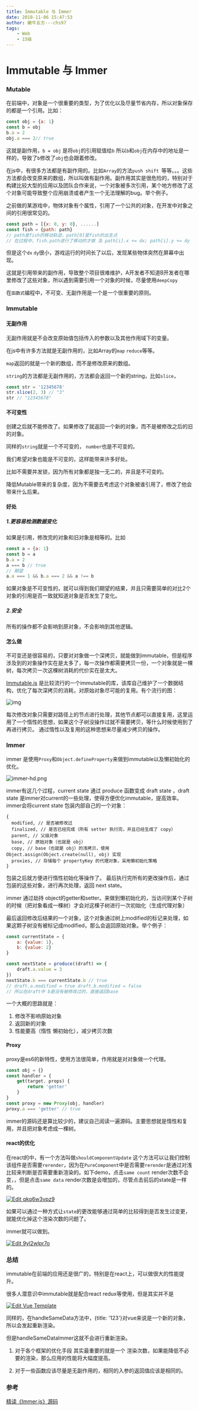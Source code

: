 ```yaml
---
title: Immutable 与 Immer
date: 2018-11-06 15:47:53
author: 嫩牛五方---chs97
tags:
	- Web
	- 15级
---
```

# Immutable 与 Immer

### Mutable

在前端中，对象是一个很重要的类型，为了优化以及尽量节省内存，所以对象保存的都是一个引用。比如：

```javascript
const obj = {a: 1}
const b = obj
b.a = 2
obj.a === 2// true
```

这就是副作用，`b = obj`  是将`obj`的引用赋值给`b` 所以`b`和`obj`在内存中的地址是一样的，导致了`b`修改了`obj`也会跟着修改。

在js中，有很多方法都是有副作用的。比如`Array`的方法`push shift `等等。。。这些方法都会改变原来的数组，所以叫做有副作用。副作用其实是很危险的，特别对于构建比较大型的应用以及团队合作来说，一个对象被多次引用，某个地方修改了这个对象可能导致整个应用崩溃或者产生一个无法理解的bug。举个例子。

之前做的某游戏中，物体对象有个属性，引用了一个公共的对象，在开发中对象之间的引用很常见的。

```javascript
const path = [{x: 0, y: 0}, ......]
const fish = {path: path}
// path是fish的移动轨迹，path[0]是fish的出生点
// 在过程中，fish.path进行了移动的才做 及 path[i].x += dx; path[i].y += dy
```

但是这个`dx` `dy`很小，游戏运行的时间长了以后，发现某些物体突然在屏幕中出现。

这就是引用带来的副作用，导致整个项目很难维护，A开发者不知道B开发者在哪里修改了这些对象，所以遇到需要引用一个对象的时候，尽量使用`deepCopy`

在`函数式`编程中，不可变、无副作用是一个是一个很重要的原则。

### Immutable

#### 无副作用

无副作用就是不会改变原始值包括传入的参数以及其他作用域下的变量。

在js中有许多方法就是无副作用的，比如Array的`map` `reduce`等等。

`map`返回的就是一个新的数组，而不是修改原来的数组。

`string`的方法都是无副作用的，方法都会返回一个新的string，比如`slice`，

```javascript
const str = '12345678'
str.slice(2, 3) // "3"
str // "12345678"
```

#### 不可变性

创建之后就不能修改了。如果修改了就返回一个新的对象，而不是被修改之后的旧的对象。

同样的`string`就是一个不可变的， `number`也是不可变的。

我们希望对象也能是不可变的，这样能带来许多好处。

比如不需要并发锁，因为所有对象都是独一无二的，并且是不可变的。

降低Mutable带来的复杂度，因为不需要去考虑这个对象被谁引用了，修改了他会带来什么后果。

#### 好处

##### 1.更容易检测数据变化

如果是引用，修改完的对象和旧对象是相等的。比如

```javascript
const a = {a: 1}
const b = a
b.a = 2
a === b // true
// 期望
a.a === 1 && b.a === 2 && a !== b
```

如果对象是不可变性的，就可以得到我们期望的结果，并且只需要简单的对比2个对象的引用是否一致就知道对象是否发生了变化。

##### 2.安全

所有的操作都不会影响到原对象，不会影响到其他逻辑。

#### 怎么做

不可变还是很容易的，只要对对象做一个深拷贝，就能做到immutable，但是程序涉及到的对象操作实在是太多了，每一次操作都需要拷贝一份，一个对象就是一棵树，每次拷贝一次这棵树消耗的代价实在是太大。

[Immutable.js](https://facebook.github.io/immutable-js/) 是比较流行的一个immutable的库，该库自己维护了一个数据结构，优化了每次深拷贝的消耗，对原始对象尽可能的复用。有个流行的图：

![img](http://zhenhua-lee.github.io/img/immutable/change.gif)

每次修改对象只需要对路径上的节点进行处理，其他节点都可以直接复用，这里运用了一个惰性的思想，如果这个子树没操作过就不需要拷贝，等什么时候使用到了再进行拷贝。
通过惰性以及复用的这种思想来尽量减少拷贝的操作。


### Immer
immer 是使用`Proxy`和`Object.defineProperty`来做到immutable以及懒初始化的优化。

![immer-hd.png](https://github.com/mweststrate/immer/raw/master/images/hd/immer.png)

immer有这几个过程，current state 通过 produce 函数变成 draft state ，draft state 是immer对current的一些处理，使得方便优化immutable，提高效率。immer会将current state 包装内部自己的一个对象：

```text
{
  modified, // 是否被修改过
  finalized, // 是否已经完成（所有 setter 执行完，并且已经生成了 copy）
  parent, // 父级对象
  base, // 原始对象（也就是 obj）
  copy, // base（也就是 obj）的浅拷贝，使用 Object.assign(Object.create(null), obj) 实现
  proxies, // 存储每个 propertyKey 的代理对象，采用懒初始化策略
}
```

包装之后就方便进行惰性初始化等操作了。 最后执行完所有的更改操作后，通过包装的这些对象，进行再次处理，返回 next state。

immer 通过劫持 object的getter和setter。来做到懒初始化的，当访问到某个子树的时候（把对象看成一棵树）才会对这棵子树进行一次初始化（生成代理对象）

最后返回修改后结果的一个对象，这个对象通过树上modified的标记来处理，如果这颗子树没有被标记成modified，那么会返回原始对象。举个例子：

```javascript
const currentState = {
    a: {value: 1},
    b: {value: 2}
}
```

```javascript
const nextState = produce((draft) => {
    draft.a.value = 3
})
nextState.b === currentState.b // true
// draft.a.modified = true draft.b.modified = false
// 所以在draft中 b是没有被修改过的，直接返回base
```

一个大概的思路就是：

1. 修改不影响原始对象
2. 返回新的对象
3. 性能要高（惰性 懒初始化），减少拷贝次数

#### Proxy

proxy是es6的新特性，使用方法很简单，作用就是对对象做一个代理。

```javascript
const obj = {}
const handler = {
    get(target, props) {
        return 'getter'
    }
}
const proxy = new Proxy(obj, handler)
proxy.a === 'getter' // true
```

immer的源码还是算比较少的，建议自己阅读一遍源码。主要思想就是惰性和复用，并且把对象考虑成一棵树。

#### react的优化

在react的中，有一个方法叫做`shouldComponentUpdate` 这个方法可以让我们控制该组件是否需要`rerender`，因为在`PureComponent`中是否需要`rerender`是通过对浅比较来判断是否需要重新渲染的。如下demo，点击`same count` render次数不会变，，但是点击`same data` render次数是会增加的，尽管点击前后的state是一样的。

[![Edit qkq6w3vpz9](https://codesandbox.io/static/img/play-codesandbox.svg)](https://codesandbox.io/s/qkq6w3vpz9)

如果可以通过一种方式让`state`的更改能够通过简单的比较得到是否发生过变更，就能优化掉这个渲染次数的问题了。

immer就可以做到。

[![Edit 9yl2wlpr7o](https://codesandbox.io/static/img/play-codesandbox.svg)](https://codesandbox.io/s/9yl2wlpr7o)

### 总结

immutable在前端的应用还是很广的，特别是在react上，可以做很大的性能提升。

很多人潜意识中immutable就是配合react redux等使用，但是其实并不是

[![Edit Vue Template](https://codesandbox.io/static/img/play-codesandbox.svg)](https://codesandbox.io/s/r0z448jxm4)

同样的，在handleSameData方法中，{title: '123'}对vue来说是一个新的对象，所以会发起重新渲染。

但是handleSameDataImmer这就不会进行重新渲染。

1. 对于各个框架的优化手段 其实最重要的就是一个 渲染次数，如果能降低不必要的渲染，那么应用的性能将大幅度提高。

2. 对于一些函数应该尽量是无副作用的，相同的入参的返回值应该是相同的。

### 参考

[精读《Immer.js》源码](https://zhuanlan.zhihu.com/p/34691516)

